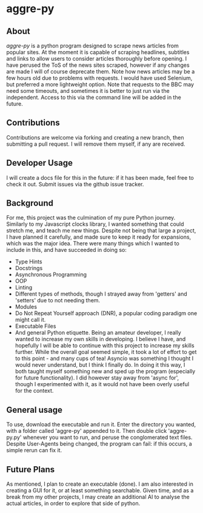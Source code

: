 # aggre-py
 
## About
_aggre-py_ is a python program designed to scrape news articles from popular sites. At the moment it is capable of scraping headlines, subtitles and links to allow users to consider articles thoroughly before opening.
I have perused the ToS of the news sites scraped, however if any changes are made I will of course deprecate them. 
Note how news articles may be a few hours old due to problems with requests. I would have used Selenium, but preferred a more lightweight option.
Note that requests to the BBC may need some timeouts, and sometimes it is better to just run via the independent. Access to this via the command line will be added in the future.

## Contributions
Contributions are welcome via forking and creating a new branch, then submitting a pull request. I will remove them myself, if any are received.

## Developer Usage
I will create a docs file for this in the future: if it has been made, feel free to check it out.
Submit issues via the github issue tracker.

## Background
For me, this project was the culmination of my pure Python journey. Similarly to my Javascript clocks library, I wanted something that could stretch me, and teach me new things. Despite not being that large a project, I have planned it carefully, and made sure to keep it ready for expansions, which was the major idea. There were many things which I wanted to include in this, and have succeeded in doing so:
- Type Hints
- Docstrings
- Asynchronous Programming
- OOP
- Linting
- Different types of methods, though I strayed away from 'getters' and 'setters' due to not needing them.
- Modules
- Do Not Repeat Yourself approach (DNR), a popular coding paradigm one might call it.
- Executable Files
- And general Python etiquette.
Being an amateur developer, I really wanted to increase my own skills in developing. I believe I have, and hopefully I will be able to continue with this project to increase my skills further. While the overall goal seemed simple, it took a lot of effort to get to this point - and many cups of tea! Asyncio was something I thought I would never understand, but I think I finally do. In doing it this way, I both taught myself something new and sped up the program (especially for future functionality). I did however stay away from 'async for', though I experimented with it, as it would not have been overly useful for the context.

## General usage
To use, download the executable and run it. Enter the directory you wanted, with a folder called 'aggre-py' appended to it. Then double click 'aggre-py.py' whenever you want to run, and peruse the conglomerated text files. Despite User-Agents being changed, the program can fail: if this occurs, a simple rerun can fix it.

## Future Plans
As mentioned, I plan to create an executable (done). I am also interested in creating a GUI for it, or at least something searchable. Given time, and as a break from my other projects, I may create an additional AI to analyse the actual articles, in order to explore that side of python.